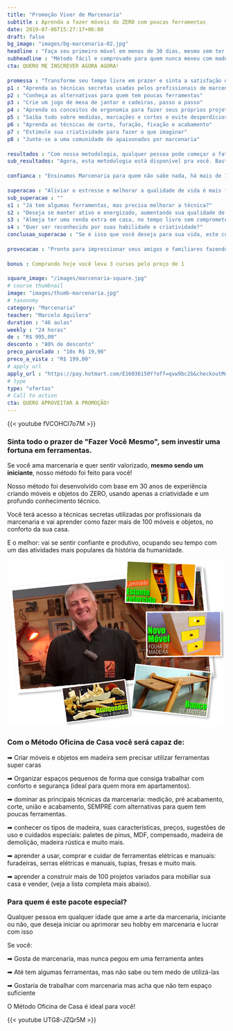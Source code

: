 ```yaml
---
title: "Promoção Viver de Marcenaria"
subtitle : Aprenda a fazer móveis do ZERO com poucas ferramentas
date: 2019-07-06T15:27:17+06:00
draft: false
bg_image: "images/bg-marcenaria-02.jpg"
headline : "Faça seu primeiro móvel em menos de 30 dias, mesmo sem ter muitas ferramentas"
subheadline : "Método fácil e comprovado para quem nunca mexeu com madeira e busca aumentar a qualidade de vida fazendo móveis e objetos"
cta: QUERO ME INSCREVER AGORA AGORA!

promessa : "Transforme seu tempo livre em prazer e sinta a satisfação de dizer fui eu que fiz"
p1 : "Aprenda as técnicas secretas usadas pelos profissionais de marcenaria"
p2 : "Conheça as alternativas para quem tem poucas ferramentas"
p3 : "Crie um jogo de mesa de jantar e cadeiras, passo a passo"
p4 : "Aprenda os conceitos de ergonomia para fazer seus próprios projetos"
p5 : "Saiba tudo sobre medidas, marcações e cortes e evite desperdícios"
p6 : "Aprenda as técnicas de corte, furação, fixação e acabamento"
p7 : "Estimule sua criatividade para fazer o que imaginar"
p8 : "Junte-se a uma comunidade de apaixonados por marcenaria"

resultados : "Com nossa metodologia, qualquer pessoa pode começar a faturar rápido"
sub_resultados: "Agora, esta metodologia está disponível pra você. Basta ver os resultados de alguns dos nossos alunos:"

confianca : "Ensinamos Marcenaria para quem não sabe nada, há mais de 11 anos"

superacao : "Aliviar o estresse e melhorar a qualidade de vida é mais fácil do que você imagina"
sub_superacao : ""
s1 : "Já tem algumas ferramentas, mas precisa melhorar a técnica?"
s2 : "Deseja se manter ativo e energizado, aumentando sua qualidade de vida?"
s3 : "Almeja ter uma renda extra em casa, no tempo livre sem comprometer o lazer?"
s4 : "Quer ser reconhecido por suas habilidade e criatividade?"
conclusao_superacao : "Se é isso que você deseja para sua vida, este curso é pra você"

provocacao : "Pronto para impressionar seus amigos e familiares fazendo seus móveis?"

bonus : Comprando hoje você leva 3 cursos pelo preço de 1

square_image: "/images/marcenaria-square.jpg"
# course thumbnail
image: "images/thumb-marcenaria.jpg"
# taxonomy
category: "Marcenaria"
teacher: "Marcelo Aguilera"
duration : "46 aulas"
weekly : "24 horas"
de : "R$ 995,00"
desconto : "80% de desconto"
preco_parcelado : "10x R$ 19,90"
preco_a_vista : "R$ 199,00"
# apply url
apply_url : "https://pay.hotmart.com/E16036150Y?off=qvw9bc2b&checkoutMode=10"
# type
type: "ofertas"
# Call to action
cta: QUERO APROVEITAR A PROMOÇÃO!
---
```

{{< youtube fVCOHCI7o7M >}}

### Sinta todo o prazer de "Fazer Você Mesmo", sem investir uma fortuna em ferramentas.
Se você ama marcenaria e quer sentir valorizado, **mesmo sendo um iniciante**, nosso método foi feito para você!

Nosso método foi desenvolvido com base em 30 anos de experiência criando móveis e objetos do ZERO, usando apenas a criatividade e um profundo conhecimento técnico.

Você terá acesso a técnicas secretas utilizadas por profissionais da marcenaria e vai aprender como fazer mais de 100 móveis e objetos, no conforto da sua casa.

E o melhor: vai se sentir confiante e produtivo, ocupando seu tempo com um das atividades mais populares da história da humanidade.

![Marcelo Aguilera, professor de marcenaria e faça você mesmo](/images/telas-feliz-2-1.png)

### Com o Método Oficina de Casa você será capaz de:

➡ Criar móveis e objetos em madeira sem precisar utilizar ferramentas super caras

➡ Organizar espaços pequenos de forma que consiga trabalhar com conforto e segurança (ideal para quem mora em apartamentos).

➡ dominar as principais técnicas da marcenaria: medição, pré acabamento, corte, união e acabamento, SEMPRE com alternativas para quem tem poucas ferramentas.

➡ conhecer os tipos de madeira, suas características, preços, sugestões de uso e cuidados especiais: paletes de pinus, MDF, compensado, madeira de demolição, madeira rústica e muito mais.

➡ aprender a usar, comprar e cuidar de ferramentas elétricas e manuais: furadeiras, serras elétricas e manuais, tupias, fresas e muito mais.

➡ aprender a construir mais de 100 projetos variados para mobiliar sua casa e vender, (veja a lista completa mais abaixo).

### Para quem é este pacote especial?
Qualquer pessoa em qualquer idade que ame a arte da marcenaria, iniciante ou não, que deseja iniciar ou aprimorar seu hobby em marcenaria e lucrar com isso

Se você:

➡ Gosta de marcenaria, mas nunca pegou em uma ferramenta antes

➡ Até tem algumas ferramentas, mas não sabe ou tem medo de utilizá-las

➡ Gostaria de trabalhar com marcenaria mas acha que não tem espaço suficiente

O Método Oficina de Casa é ideal para você!

{{< youtube UTG8-JZQr5M >}}
